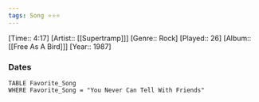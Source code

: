 ```yaml
---
tags: Song ⭐⭐⭐ 
---
```

[Time:: 4:17]
[Artist:: [[Supertramp]]]
[Genre:: Rock]
[Played:: 26]
[Album:: [[Free As A Bird]]]
[Year:: 1987]
### Dates
````dataview
TABLE Favorite_Song
WHERE Favorite_Song = "You Never Can Tell With Friends"
````